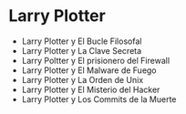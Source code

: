 # Larry Plotter

* Larry Plotter y El Bucle Filosofal
* Larry Plotter y La Clave Secreta
* Larry Poltter y El prisionero del Firewall
* Larry Plotter y El Malware de Fuego
* Larry Plotter y La Orden de Unix
* Larry Plotter y El Misterio del Hacker
* Larry Plotter y Los Commits de la Muerte
